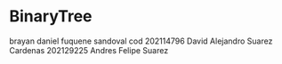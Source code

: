 # BinaryTree

brayan daniel fuquene sandoval cod 202114796
David Alejandro Suarez Cardenas 202129225
Andres Felipe Suarez
